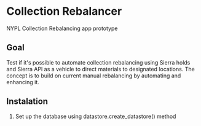 # Collection Rebalancer
 NYPL Collection Rebalancing app prototype

## Goal
Test if it's possible to automate collection rebalancing using Sierra holds and Sierra API as a vehicle to direct materials to designated locations.
The concept is to build on current manual rebalancing by automating and enhancing it.

## Instalation
1. Set up the database using datastore.create_datastore() method
